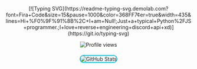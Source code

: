 <center>
  [![Typing SVG](https://readme-typing-svg.demolab.com?font=Fira+Code&size=15&pause=1000&color=368FF7&center=true&width=435&lines=Hi+%F0%9F%91%8B%2C+I+am+Null!;Just+a+typical+Python%2FJS+programmer.;I+love+reverse+engineering+discord+api+xd)](https://git.io/typing-svg)<p align="center">
    <img src="https://count.getloli.com/@rawnullbyte?name=Tips-Discord&theme=rule34&padding=7&offset=0&align=center&scale=1&pixelated=1&darkmode=auto" alt="Profile views" />
  </p>
</center>
  
<div align="center" style="margin: 20px 0;">
  <img src="https://github-readme-stats.vercel.app/api?username=rawnullbyte&show_icons=true&theme=react&title_color=00bcd4&icon_color=00bcd4&bg_color=0d1117&text_color=c9d1d9&border_color=0d1117" alt="GitHub Stats" style="border: 2px solid #00bcd4; border-radius: 10px;" />
</div>

